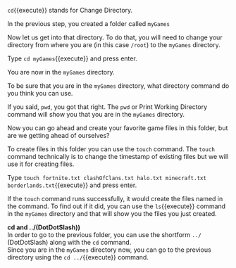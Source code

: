 `cd`{{execute}} stands for Change Directory.  

In the previous step, you created a folder called `myGames`  

Now let us get into that directory. To do that, you will need to change your directory from where you are (in this case `/root`) to the `myGames` directory.  

Type `cd myGames`{{execute}} and press enter.  

You are now in the `myGames` directory.  

To be sure that you are in the `myGames` directory, what directory command do you think you can use.    

If you said, `pwd`, you got that right. The `pwd` or Print Working Directory command will show you that you are in the `myGames` directory.  

Now you can go ahead and create your favorite game files in this folder, but are we getting ahead of ourselves?  

To create files in this folder you can use the `touch` command. The `touch` command technically is to change the timestamp of existing files but we will use it for creating files.  

Type `touch fortnite.txt clashOfClans.txt halo.txt minecraft.txt borderlands.txt`{{execute}} and press enter.  

If the `touch` command runs successfully, it would create the files named in the command. To find out if it did, you can use the `ls`{{execute}} command in the `myGames` directory and that will show you the files you just created.  

__cd and ../(DotDotSlash))__  
In order to go to the previous folder, you can use the shortform `../` (DotDotSlash) along with the `cd` command.  
Since you are in the `myGames` directory now, you can go to the previous directory using the `cd ../`{{execute}} command.    
